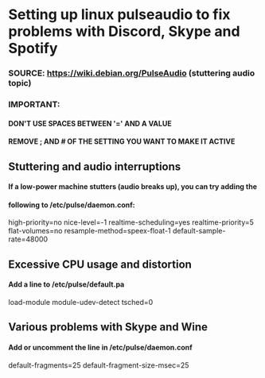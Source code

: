# Setting up linux pulseaudio to fix problems with Discord, Skype and Spotify
### SOURCE: https://wiki.debian.org/PulseAudio (stuttering audio topic)
### IMPORTANT:
#### DON'T USE SPACES BETWEEN '=' AND A VALUE
#### REMOVE ; AND # OF THE SETTING YOU WANT TO MAKE IT ACTIVE

## Stuttering and audio interruptions
#### If a low-power machine stutters (audio breaks up), you can try adding the
#### following to /etc/pulse/daemon.conf:
high-priority=no
nice-level=-1
realtime-scheduling=yes
realtime-priority=5
flat-volumes=no
resample-method=speex-float-1
default-sample-rate=48000

## Excessive CPU usage and distortion
#### Add a line to /etc/pulse/default.pa
load-module module-udev-detect tsched=0

## Various problems with Skype and Wine
#### Add or uncomment the line in /etc/pulse/daemon.conf
default-fragments=25
default-fragment-size-msec=25
